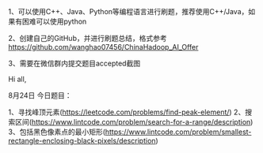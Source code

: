 1、可以使用C++、Java、Python等编程语言进行刷题，推荐使用C++/Java，如果有困难可以使用python

2、创建自己的GitHub，并进行刷题总结，格式参考
https://github.com/wanghao07456/ChinaHadoop_AI_Offer

3、需要在微信群内提交题目accepted截图

Hi all,

8月24日
今日题目：


1、寻找峰顶元素(https://leetcode.com/problems/find-peak-element/)
2、搜索区间(https://www.lintcode.com/problem/search-for-a-range/description)
3、包括黑色像素点的最小矩形(https://www.lintcode.com/problem/smallest-rectangle-enclosing-black-pixels/description)
